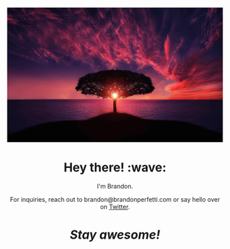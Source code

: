 [![Social banner for brandonperfetti](https://github.com/brandonperfetti/brandonperfetti/raw/master/assets/header-banner.png)](https://brandonperfetti.com)
<h1 align='center'> Hey there! :wave:</h1>
<p align='center'>
I'm Brandon.
</p>
<p align='center'>For inquiries, reach out to brandon@brandonperfetti.com or say hello over on <a href="https://twitter.com/brandonperfetti">Twitter</a>.</p>

<h1 align='center'><i>Stay awesome!</i></h1>

